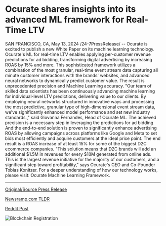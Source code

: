 # Ocurate shares insights into its advanced ML framework for Real-Time LTV

SAN FRANCISCO, CA, May 13, 2024 /24-7PressRelease/ -- Ocurate is excited to publish a new White Paper on its machine learning technology. Ocurate's ML for real-time LTV enables applying per-customer revenue predictions for ad bidding, transforming digital advertising by increasing ROAS by 15% and more.  This sophisticated framework utilizes a combination of the most granular, real-time event stream data capturing all minute customer interactions with the brands' websites, and advanced neural networks to dynamically predict customer value. The result is unprecedented precision and Machine Learning accuracy.  "Our team of skilled data scientists has been continuously advancing machine learning for individual-level LTV predictions, delivering value to our clients. By employing neural networks structured in innovative ways and processing the most predictive, granular type of high-dimensional event stream data, we've significantly enhanced model performance and set new industry standards.," said Giovanna Fernandes, Head of Ocurate ML.  The achieved precision is a necessary step in leveraging the predictions for ad bidding. And the end-to-end solution is proven to significantly enhance advertising ROAS by allowing campaigns across platforms like Google and Meta to set bids most efficiently and acquire customers at the ideal price point. The end result is a ROAS increase of at least 15% for some of the biggest D2C ecommerce companies.  "This solution means that D2C brands will add an additional $1.5M in revenues for every $10M generated from online ads. This is the largest revenue initiative for the majority of our customers, and a significant step toward profitability," says Ocurate's CEO and Co-Founder Tobias Konitzer.  For a deeper understanding of how our technology works, please visit: Ocurate Machine Learning Framework. 

---

[Original/Source Press Release](https://www.24-7pressrelease.com/press-release/510801/ocurate-shares-insights-into-its-advanced-ml-framework-for-real-time-ltv)
                    

[Newsramp.com TLDR](https://newsramp.com/curated-news/ocurate-unveils-groundbreaking-machine-learning-technology-for-digital-advertising/356fb236a0ae3f3547a382a1b5120039) 

 



[Reddit Post](https://www.reddit.com/r/technology_press/comments/1cqtakz/ocurate_unveils_groundbreaking_machine_learning/) 



![Blockchain Registration](https://cdn.newsramp.app/24-7PressRelease/qrcode/245/13/noon7vpP.webp)